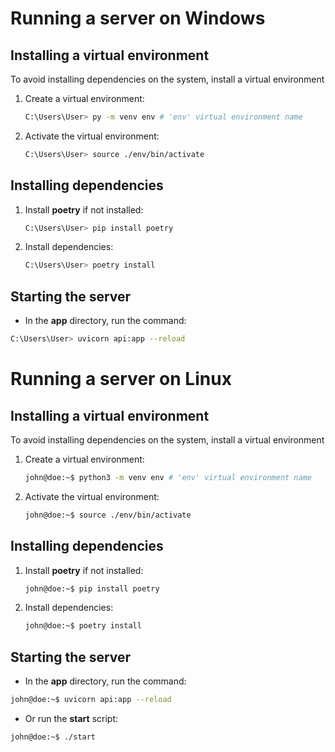 # Running a server on __Windows__

## Installing a virtual environment

To avoid installing dependencies on the system, install a virtual environment

1. Create a virtual environment:
   ```sh
   C:\Users\User> py -m venv env # 'env' virtual environment name
   ```

2. Activate the virtual environment:
   ```sh
   C:\Users\User> source ./env/bin/activate
   ```

## Installing dependencies

1. Install __poetry__ if not installed:
   ```sh
   C:\Users\User> pip install poetry
   ```

2. Install dependencies:
   ```sh
   C:\Users\User> poetry install
   ```

## Starting the server

- In the __app__ directory, run the command:
```sh
C:\Users\User> uvicorn api:app --reload
```

# Running a server on __Linux__

## Installing a virtual environment

To avoid installing dependencies on the system, install a virtual environment

1. Create a virtual environment:
   ```sh
   john@doe:~$ python3 -m venv env # 'env' virtual environment name
   ```

2. Activate the virtual environment:
   ```sh
   john@doe:~$ source ./env/bin/activate
   ```

## Installing dependencies

1. Install __poetry__ if not installed:
   ```sh
   john@doe:~$ pip install poetry
   ```

2. Install dependencies:
   ```sh
   john@doe:~$ poetry install
   ```

## Starting the server

- In the __app__ directory, run the command:
```sh
john@doe:~$ uvicorn api:app --reload
```

- Or run the __start__ script:
```sh
john@doe:~$ ./start
```